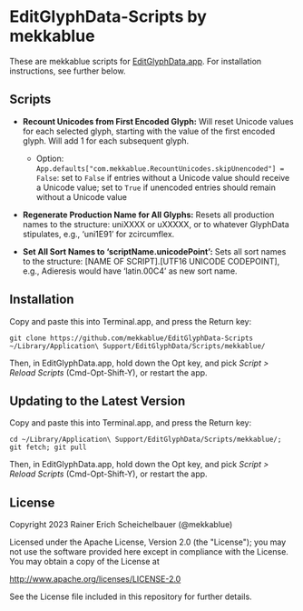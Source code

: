 # EditGlyphData-Scripts by mekkablue

These are mekkablue scripts for [EditGlyphData.app](https://glyphsapp.com/tools/editglyphdata). For installation instructions, see further below.

## Scripts

* **Recount Unicodes from First Encoded Glyph:** Will reset Unicode values for each selected glyph, starting with the value of the first encoded glyph. Will add 1 for each subsequent glyph.
	* Option: `App.defaults["com.mekkablue.RecountUnicodes.skipUnencoded"] = False`: set to `False` if entries without a Unicode value should receive a Unicode value; set to `True` if unencoded entries should remain without a Unicode value

* **Regenerate Production Name for All Glyphs:** Resets all production names to the structure: uniXXXX or uXXXXX, or to whatever GlyphData stipulates, e.g., ‘uni1E91’ for zcircumflex.

* **Set All Sort Names to ‘scriptName.unicodePoint’:** Sets all sort names to the structure: [NAME OF SCRIPT].[UTF16 UNICODE CODEPOINT], e.g., Adieresis would have ‘latin.00C4’ as new sort name.


## Installation

Copy and paste this into Terminal.app, and press the Return key:

```
git clone https://github.com/mekkablue/EditGlyphData-Scripts ~/Library/Application\ Support/EditGlyphData/Scripts/mekkablue/
```

Then, in EditGlyphData.app, hold down the Opt key, and pick *Script > Reload Scripts* (Cmd-Opt-Shift-Y), or restart the app.

## Updating to the Latest Version

Copy and paste this into Terminal.app, and press the Return key:

```
cd ~/Library/Application\ Support/EditGlyphData/Scripts/mekkablue/; git fetch; git pull
```

Then, in EditGlyphData.app, hold down the Opt key, and pick *Script > Reload Scripts* (Cmd-Opt-Shift-Y), or restart the app.

## License

Copyright 2023 Rainer Erich Scheichelbauer (@mekkablue)

Licensed under the Apache License, Version 2.0 (the "License"); you may not use the software provided here except in compliance with the License. You may obtain a copy of the License at

http://www.apache.org/licenses/LICENSE-2.0

See the License file included in this repository for further details.
